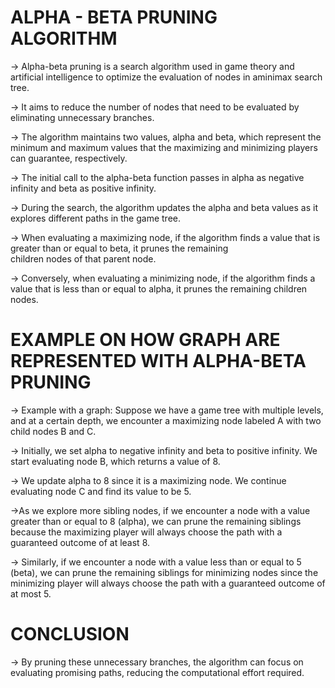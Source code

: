 # ALPHA - BETA PRUNING ALGORITHM 

-> Alpha-beta pruning is a search algorithm used in game theory and artificial intelligence to optimize the evaluation of nodes in 
   aminimax search tree.

-> It aims to reduce the number of nodes that need to be evaluated by eliminating unnecessary branches.

-> The algorithm maintains two values, alpha and beta, which represent the minimum and maximum values that the maximizing and 
   minimizing players can guarantee, respectively.

-> The initial call to the alpha-beta function passes in alpha as negative infinity and beta as positive infinity.

-> During the search, the algorithm updates the alpha and beta values as it explores different paths in the game tree.

-> When evaluating a maximizing node, if the algorithm finds a value that is greater than or equal to beta, it prunes the remaining  
  children nodes of that parent node.

-> Conversely, when evaluating a minimizing node, if the algorithm finds a value that is less than or equal to alpha, it prunes the 
   remaining children nodes.

#  EXAMPLE ON HOW GRAPH ARE  REPRESENTED WITH ALPHA-BETA PRUNING

-> Example with a graph: Suppose we have a game tree with multiple levels, and at a certain depth, we encounter a maximizing node 
   labeled A with two child nodes B and C.

-> Initially, we set alpha to negative infinity and beta to positive infinity. We start evaluating node B, which returns a value of 8.

-> We update alpha to 8 since it is a maximizing node. We continue evaluating node C and find its value to be 5.

->As we explore more sibling nodes, if we encounter a node with a value greater than or equal to 8 (alpha), we can prune the 
  remaining siblings because the maximizing player will always choose the path with a guaranteed outcome of at least 8.

-> Similarly, if we encounter a node with a value less than or equal to 5 (beta), we can prune the remaining siblings for minimizing 
   nodes since the minimizing player will always choose the path with a guaranteed outcome of at most 5.

# CONCLUSION
-> By pruning these unnecessary branches, the algorithm can focus on evaluating promising paths, reducing the computational effort 
   required.